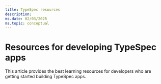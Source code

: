 ```yaml
---
title: TypeSpec resources
description: 
ms.date: 02/03/2025
ms.topic: conceptual
---
```


# Resources for developing TypeSpec apps

This article provides the best learning resources for developers who are getting started building TypeSpec apps. 

